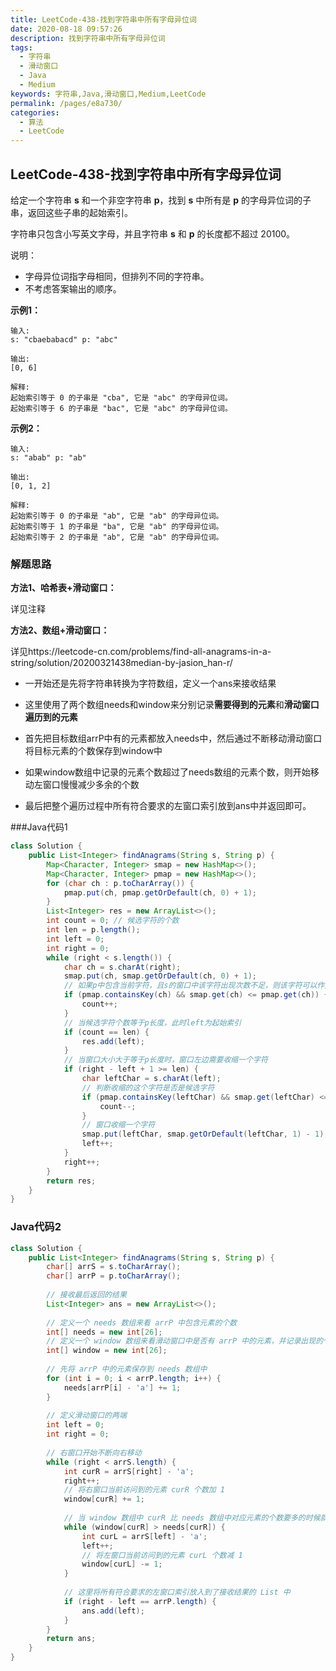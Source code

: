 ```yaml
---
title: LeetCode-438-找到字符串中所有字母异位词
date: 2020-08-18 09:57:26
description: 找到字符串中所有字母异位词
tags: 
  - 字符串
  - 滑动窗口
  - Java
  - Medium
keywords: 字符串,Java,滑动窗口,Medium,LeetCode
permalink: /pages/e8a730/
categories: 
  - 算法
  - LeetCode
---
```


## LeetCode-438-找到字符串中所有字母异位词

给定一个字符串 **s** 和一个非空字符串 **p**，找到 **s** 中所有是 **p** 的字母异位词的子串，返回这些子串的起始索引。

字符串只包含小写英文字母，并且字符串 **s** 和 **p** 的长度都不超过 20100。

说明：

- 字母异位词指字母相同，但排列不同的字符串。
- 不考虑答案输出的顺序。

<!--more-->

**示例1：**

```
输入:
s: "cbaebabacd" p: "abc"

输出:
[0, 6]

解释:
起始索引等于 0 的子串是 "cba", 它是 "abc" 的字母异位词。
起始索引等于 6 的子串是 "bac", 它是 "abc" 的字母异位词。
```

**示例2：**

```
输入:
s: "abab" p: "ab"

输出:
[0, 1, 2]

解释:
起始索引等于 0 的子串是 "ab", 它是 "ab" 的字母异位词。
起始索引等于 1 的子串是 "ba", 它是 "ab" 的字母异位词。
起始索引等于 2 的子串是 "ab", 它是 "ab" 的字母异位词。
```

### 解题思路

**方法1、哈希表+滑动窗口：**

详见注释

**方法2、数组+滑动窗口：**

详见https://leetcode-cn.com/problems/find-all-anagrams-in-a-string/solution/20200321438median-by-jasion_han-r/

- 一开始还是先将字符串转换为字符数组，定义一个ans来接收结果

- 这里使用了两个数组needs和window来分别记录**需要得到的元素**和**滑动窗口遍历到的元素**

- 首先把目标数组arrP中有的元素都放入needs中，然后通过不断移动滑动窗口将目标元素的个数保存到window中

- 如果window数组中记录的元素个数超过了needs数组的元素个数，则开始移动左窗口慢慢减少多余的个数

- 最后把整个遍历过程中所有符合要求的左窗口索引放到ans中并返回即可。

###Java代码1

```java
class Solution {
    public List<Integer> findAnagrams(String s, String p) {
        Map<Character, Integer> smap = new HashMap<>();
        Map<Character, Integer> pmap = new HashMap<>();
        for (char ch : p.toCharArray()) {
            pmap.put(ch, pmap.getOrDefault(ch, 0) + 1);
        }
        List<Integer> res = new ArrayList<>();
        int count = 0; // 候选字符的个数
        int len = p.length();
        int left = 0;
        int right = 0;
        while (right < s.length()) {
            char ch = s.charAt(right);
            smap.put(ch, smap.getOrDefault(ch, 0) + 1);
            // 如果p中包含当前字符，且s的窗口中该字符出现次数不足，则该字符可以作为一个候选字符串，count++
            if (pmap.containsKey(ch) && smap.get(ch) <= pmap.get(ch)) {
                count++;
            }
            // 当候选字符个数等于p长度，此时left为起始索引
            if (count == len) {
                res.add(left);
            }
            // 当窗口大小大于等于p长度时，窗口左边需要收缩一个字符
            if (right - left + 1 >= len) {
                char leftChar = s.charAt(left);
                // 判断收缩的这个字符是否是候选字符
                if (pmap.containsKey(leftChar) && smap.get(leftChar) <= pmap.get(leftChar)) {
                    count--;
                }
                // 窗口收缩一个字符
                smap.put(leftChar, smap.getOrDefault(leftChar, 1) - 1);
                left++;
            }
            right++;
        }
        return res;
    }
}
```

### Java代码2

```java
class Solution {
    public List<Integer> findAnagrams(String s, String p) {
        char[] arrS = s.toCharArray();
        char[] arrP = p.toCharArray();
        
        // 接收最后返回的结果
        List<Integer> ans = new ArrayList<>();
        
        // 定义一个 needs 数组来看 arrP 中包含元素的个数
        int[] needs = new int[26];
        // 定义一个 window 数组来看滑动窗口中是否有 arrP 中的元素，并记录出现的个数
        int[] window = new int[26]; 
        
        // 先将 arrP 中的元素保存到 needs 数组中
        for (int i = 0; i < arrP.length; i++) {
            needs[arrP[i] - 'a'] += 1;
        }
        
        // 定义滑动窗口的两端
        int left = 0;
        int right = 0;
        
        // 右窗口开始不断向右移动
        while (right < arrS.length) {
            int curR = arrS[right] - 'a';
            right++;
            // 将右窗口当前访问到的元素 curR 个数加 1 
            window[curR] += 1;
            
            // 当 window 数组中 curR 比 needs 数组中对应元素的个数要多的时候就该移动左窗口指针 
            while (window[curR] > needs[curR]) {
                int curL = arrS[left] - 'a';
                left++;
                // 将左窗口当前访问到的元素 curL 个数减 1 
                window[curL] -= 1;            
            }
            
            // 这里将所有符合要求的左窗口索引放入到了接收结果的 List 中
            if (right - left == arrP.length) {
                ans.add(left);
            }
        }
        return ans;
    }
}
```

